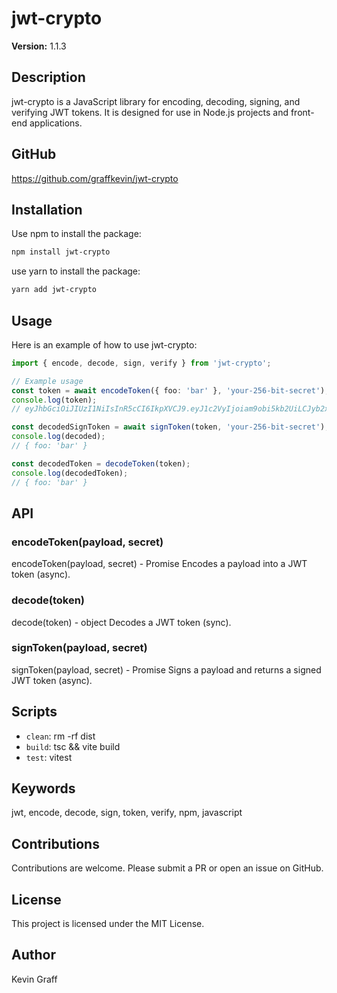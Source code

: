 # jwt-crypto

**Version:** 1.1.3

## Description

jwt-crypto is a JavaScript library for encoding, decoding, signing, and verifying JWT tokens. It is designed for use in Node.js projects and front-end applications.

## GitHub
https://github.com/graffkevin/jwt-crypto

## Installation

Use npm to install the package:
```bash
npm install jwt-crypto
```

use yarn to install the package:
```bash
yarn add jwt-crypto
```

## Usage

Here is an example of how to use jwt-crypto:

```TypeScript
import { encode, decode, sign, verify } from 'jwt-crypto';

// Example usage
const token = await encodeToken({ foo: 'bar' }, 'your-256-bit-secret');
console.log(token);
// eyJhbGciOiJIUzI1NiIsInR5cCI6IkpXVCJ9.eyJ1c2VyIjoiam9obi5kb2UiLCJyb2xlIjoiYWRtaW4ifQ.8KlhxV_jhfRw7oWoXky6a57CXrlTCSEu9JP2_E6Lj6I'

const decodedSignToken = await signToken(token, 'your-256-bit-secret');
console.log(decoded);
// { foo: 'bar' }

const decodedToken = decodeToken(token);
console.log(decodedToken);
// { foo: 'bar' }
```

## API

### encodeToken(payload, secret)
encodeToken(payload, secret) - Promise<string>
Encodes a payload into a JWT token (async).

### decode(token)
decode(token) - object
Decodes a JWT token (sync).

### signToken(payload, secret)
signToken(payload, secret) - Promise<object>
Signs a payload and returns a signed JWT token (async).

## Scripts

- `clean`: rm -rf dist
- `build`: tsc && vite build
- `test`: vitest

## Keywords

jwt, encode, decode, sign, token, verify, npm, javascript

## Contributions

Contributions are welcome. Please submit a PR or open an issue on GitHub.

## License

This project is licensed under the MIT License.

## Author
Kevin Graff